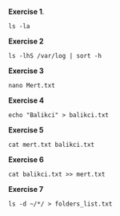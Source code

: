 **Exercise 1**.
```cd ~
ls -la
```


**Exercise 2**
```
ls -lhS /var/log | sort -h

```


**Exercise 3**
```
nano Mert.txt
```



**Exercise 4**
```
echo "Balikci" > balikci.txt
```



**Exercise 5**
```
cat mert.txt balikci.txt
```


**Exercise 6**
```
cat balikci.txt >> mert.txt
```



**Exercise 7**
```
ls -d ~/*/ > folders_list.txt
```
